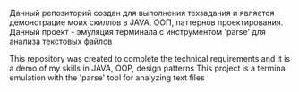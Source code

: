 Данный репозиторий создан для выполнения техзадания и является демонстрацие моих скиллов в JAVA, ООП, паттернов проектирования.
Данный проект - эмуляция терминала с инструментом 'parse' для анализа текстовых файлов

This repository was created to complete the technical requirements and it is a demo of my skills in JAVA, OOP, design patterns
This project is a terminal emulation with the 'parse' tool for analyzing text files


